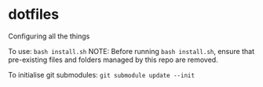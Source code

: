 # dotfiles
Configuring all the things

To use: `bash install.sh`
NOTE: Before running `bash install.sh`, ensure that pre-existing files and folders managed by this repo are removed.

To initialise git submodules: `git submodule update --init`
